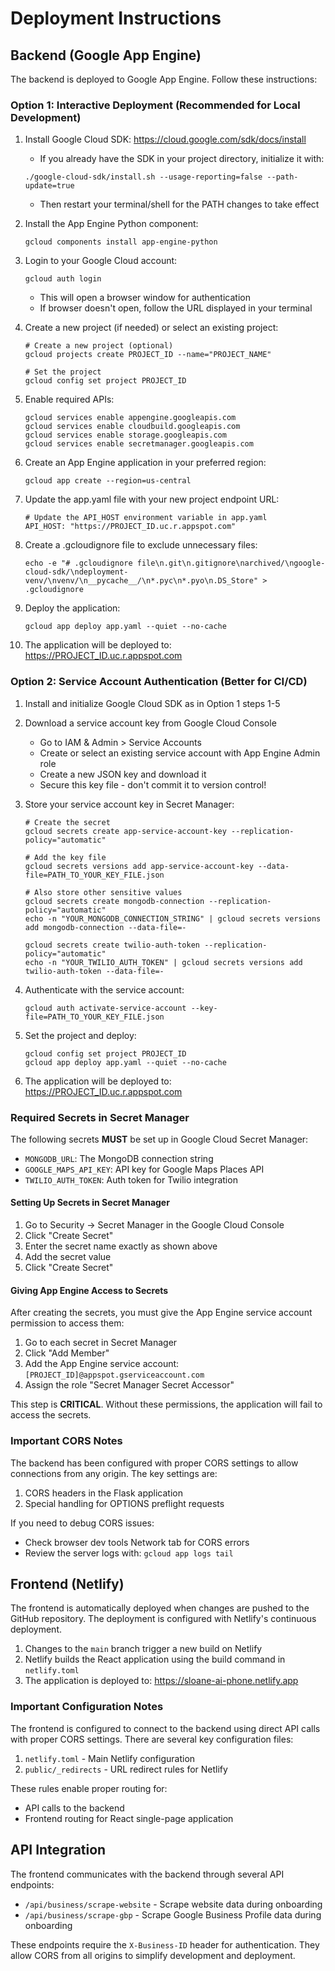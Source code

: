 # Deployment Instructions

## Backend (Google App Engine)

The backend is deployed to Google App Engine. Follow these instructions:

### Option 1: Interactive Deployment (Recommended for Local Development)

1. Install Google Cloud SDK: https://cloud.google.com/sdk/docs/install
   - If you already have the SDK in your project directory, initialize it with:
   ```
   ./google-cloud-sdk/install.sh --usage-reporting=false --path-update=true
   ```
   - Then restart your terminal/shell for the PATH changes to take effect

2. Install the App Engine Python component:
   ```
   gcloud components install app-engine-python
   ```

3. Login to your Google Cloud account:
   ```
   gcloud auth login
   ```
   - This will open a browser window for authentication
   - If browser doesn't open, follow the URL displayed in your terminal

4. Create a new project (if needed) or select an existing project:
   ```
   # Create a new project (optional)
   gcloud projects create PROJECT_ID --name="PROJECT_NAME"
   
   # Set the project
   gcloud config set project PROJECT_ID
   ```

5. Enable required APIs:
   ```
   gcloud services enable appengine.googleapis.com
   gcloud services enable cloudbuild.googleapis.com
   gcloud services enable storage.googleapis.com
   gcloud services enable secretmanager.googleapis.com
   ```

6. Create an App Engine application in your preferred region:
   ```
   gcloud app create --region=us-central
   ```

7. Update the app.yaml file with your new project endpoint URL:
   ```
   # Update the API_HOST environment variable in app.yaml
   API_HOST: "https://PROJECT_ID.uc.r.appspot.com"
   ```

8. Create a .gcloudignore file to exclude unnecessary files:
   ```
   echo -e "# .gcloudignore file\n.git\n.gitignore\narchived/\ngoogle-cloud-sdk/\ndeployment-venv/\nvenv/\n__pycache__/\n*.pyc\n*.pyo\n.DS_Store" > .gcloudignore
   ```

9. Deploy the application:
   ```
   gcloud app deploy app.yaml --quiet --no-cache
   ```

10. The application will be deployed to: https://PROJECT_ID.uc.r.appspot.com

### Option 2: Service Account Authentication (Better for CI/CD)

1. Install and initialize Google Cloud SDK as in Option 1 steps 1-5

2. Download a service account key from Google Cloud Console
   - Go to IAM & Admin > Service Accounts
   - Create or select an existing service account with App Engine Admin role
   - Create a new JSON key and download it
   - Secure this key file - don't commit it to version control!

3. Store your service account key in Secret Manager:
   ```
   # Create the secret
   gcloud secrets create app-service-account-key --replication-policy="automatic"
   
   # Add the key file
   gcloud secrets versions add app-service-account-key --data-file=PATH_TO_YOUR_KEY_FILE.json
   
   # Also store other sensitive values
   gcloud secrets create mongodb-connection --replication-policy="automatic"
   echo -n "YOUR_MONGODB_CONNECTION_STRING" | gcloud secrets versions add mongodb-connection --data-file=-
   
   gcloud secrets create twilio-auth-token --replication-policy="automatic"
   echo -n "YOUR_TWILIO_AUTH_TOKEN" | gcloud secrets versions add twilio-auth-token --data-file=-
   ```
   
4. Authenticate with the service account:
   ```
   gcloud auth activate-service-account --key-file=PATH_TO_YOUR_KEY_FILE.json
   ```

4. Set the project and deploy:
   ```
   gcloud config set project PROJECT_ID
   gcloud app deploy app.yaml --quiet --no-cache
   ```

5. The application will be deployed to: https://PROJECT_ID.uc.r.appspot.com

### Required Secrets in Secret Manager

The following secrets **MUST** be set up in Google Cloud Secret Manager:

- `MONGODB_URL`: The MongoDB connection string
- `GOOGLE_MAPS_API_KEY`: API key for Google Maps Places API
- `TWILIO_AUTH_TOKEN`: Auth token for Twilio integration

#### Setting Up Secrets in Secret Manager

1. Go to Security → Secret Manager in the Google Cloud Console
2. Click "Create Secret"
3. Enter the secret name exactly as shown above
4. Add the secret value
5. Click "Create Secret"

#### Giving App Engine Access to Secrets

After creating the secrets, you must give the App Engine service account permission to access them:

1. Go to each secret in Secret Manager
2. Click "Add Member"
3. Add the App Engine service account: `[PROJECT_ID]@appspot.gserviceaccount.com`
4. Assign the role "Secret Manager Secret Accessor"

This step is **CRITICAL**. Without these permissions, the application will fail to access the secrets.

### Important CORS Notes

The backend has been configured with proper CORS settings to allow connections from any origin. The key settings are:

1. CORS headers in the Flask application
2. Special handling for OPTIONS preflight requests

If you need to debug CORS issues:
- Check browser dev tools Network tab for CORS errors
- Review the server logs with: `gcloud app logs tail`

## Frontend (Netlify)

The frontend is automatically deployed when changes are pushed to the GitHub repository. The deployment is configured with Netlify's continuous deployment.

1. Changes to the `main` branch trigger a new build on Netlify
2. Netlify builds the React application using the build command in `netlify.toml`
3. The application is deployed to: https://sloane-ai-phone.netlify.app

### Important Configuration Notes

The frontend is configured to connect to the backend using direct API calls with proper CORS settings. There are several key configuration files:

1. `netlify.toml` - Main Netlify configuration
2. `public/_redirects` - URL redirect rules for Netlify

These rules enable proper routing for:
- API calls to the backend
- Frontend routing for React single-page application

## API Integration

The frontend communicates with the backend through several API endpoints:

- `/api/business/scrape-website` - Scrape website data during onboarding
- `/api/business/scrape-gbp` - Scrape Google Business Profile data during onboarding

These endpoints require the `X-Business-ID` header for authentication. They allow CORS from all origins to simplify development and deployment.